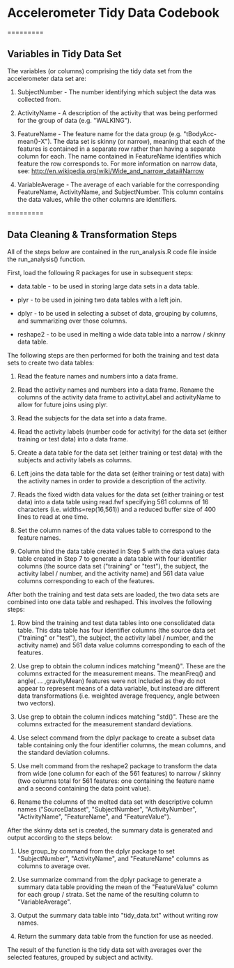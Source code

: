 # Accelerometer Tidy Data Codebook
=========
## Variables in Tidy Data Set

The variables (or columns) comprising the tidy data set from the accelerometer data set are:

1. SubjectNumber - The number identifying which subject the data was collected from.

2. ActivityName - A description of the activity that was being performed for the group of data (e.g. "WALKING").

3. FeatureName - The feature name for the data group (e.g. "tBodyAcc-mean()-X"). The data set is skinny (or narrow), meaning that each of the features is contained in a separate row rather than having a separate column for each. The name contained in FeatureName identifies which feature the row corresponds to. For more information on narrow data, see: http://en.wikipedia.org/wiki/Wide_and_narrow_data#Narrow

4. VariableAverage - The average of each variable for the corresponding FeatureName, ActivityName, and SubjectNumber. This column contains the data values, while the other columns are identifiers.

=========
## Data Cleaning & Transformation Steps

All of the steps below are contained in the run_analysis.R code file inside the run_analysis() function.


First, load the following R packages for use in subsequent steps:

* data.table - to be used in storing large data sets in a data table.

* plyr - to be used in joining two data tables with a left join.

* dplyr - to be used in selecting a subset of data, grouping by columns, and summarizing over those columns.

* reshape2 - to be used in melting a wide data table into a narrow / skinny data table.


The following steps are then performed for both the training and test data sets to create two data tables:

1. Read the feature names and numbers into a data frame.

2. Read the activity names and numbers into a data frame. Rename the columns of the activity data frame to activityLabel and activityName to allow for future joins using plyr.

3. Read the subjects for the data set into a data frame.

4. Read the activity labels (number code for activity) for the data set (either training or test data) into a data frame.

5. Create a data table for the data set (either training or test data) with the subjects and activity labels as columns.

6. Left joins the data table for the data set (either training or test data) with the activity names in order to provide a description of the activity.

7. Reads the fixed width data values for the data set (either training or test data) into a data table using read.fwf specifying 561 columns of 16 characters (i.e. widths=rep(16,561)) and a reduced buffer size of 400 lines to read at one time.

8. Set the column names of the data values table to correspond to the feature names.

9. Column bind the data table created in Step 5 with the data values data table created in Step 7 to generate a data table with four identifier columns (the source data set ("training" or "test"), the subject, the activity label / number, and the activity name) and 561 data value columns corresponding to each of the features.


After both the training and test data sets are loaded, the two data sets are combined into one data table and reshaped. This involves the following steps:

1. Row bind the training and test data tables into one consolidated data table. This data table has four identifier columns (the source data set ("training" or "test"), the subject, the activity label / number, and the activity name) and 561 data value columns corresponding to each of the features.

2. Use grep to obtain the column indices matching "mean()". These are the columns extracted for the measurement means. The meanFreq() and angle( ... ,gravityMean) features were not included as they do not appear to represent means of a data variable, but instead are different data transformations (i.e. weighted average frequency, angle between two vectors).

3. Use grep to obtain the column indices matching "std()". These are the columns extracted for the measurement standard deviations.

4. Use select command from the dplyr package to create a subset data table containing only the four identifier columns, the mean columns, and the standard deviation columns.

5. Use melt command from the reshape2 package to transform the data from wide (one column for each of the 561 features) to narrow / skinny (two columns total for 561 features: one containing the feature name and a second containing the data point value). 

6. Rename the columns of the melted data set with descriptive column names ("SourceDataset", "SubjectNumber", "ActivityNumber", "ActivityName", "FeatureName", and "FeatureValue").


After the skinny data set is created, the summary data is generated and output according to the steps below:

1. Use group_by command from the dplyr package to set "SubjectNumber", "ActivityName", and "FeatureName" columns as columns to average over.

2. Use summarize command from the dplyr package to generate a summary data table providing the mean of the "FeatureValue" column for each group / strata. Set the name of the resulting column to "VariableAverage".

3. Output the summary data table into "tidy_data.txt" without writing row names.

4. Return the summary data table from the function for use as needed.


The result of the function is the tidy data set with averages over the selected features, grouped by subject and activity.
